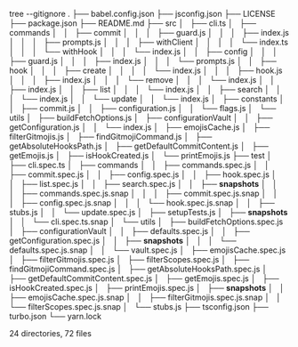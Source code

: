  tree --gitignore
.
├── babel.config.json
├── jsconfig.json
├── LICENSE
├── package.json
├── README.md
├── src
│   ├── cli.ts
│   ├── commands
│   │   ├── commit
│   │   │   ├── guard.js
│   │   │   ├── index.js
│   │   │   ├── prompts.js
│   │   │   ├── withClient
│   │   │   │   └── index.ts
│   │   │   └── withHook
│   │   │       └── index.js
│   │   ├── config
│   │   │   ├── guard.js
│   │   │   ├── index.js
│   │   │   └── prompts.js
│   │   ├── hook
│   │   │   ├── create
│   │   │   │   └── index.js
│   │   │   ├── hook.js
│   │   │   ├── index.js
│   │   │   └── remove
│   │   │       └── index.js
│   │   ├── index.js
│   │   ├── list
│   │   │   └── index.js
│   │   ├── search
│   │   │   └── index.js
│   │   └── update
│   │       └── index.js
│   ├── constants
│   │   ├── commit.js
│   │   ├── configuration.js
│   │   └── flags.js
│   └── utils
│       ├── buildFetchOptions.js
│       ├── configurationVault
│       │   ├── getConfiguration.js
│       │   └── index.js
│       ├── emojisCache.js
│       ├── filterGitmojis.js
│       ├── findGitmojiCommand.js
│       ├── getAbsoluteHooksPath.js
│       ├── getDefaultCommitContent.js
│       ├── getEmojis.js
│       ├── isHookCreated.js
│       └── printEmojis.js
├── test
│   ├── cli.spec.ts
│   ├── commands
│   │   ├── commands.spec.js
│   │   ├── commit.spec.js
│   │   ├── config.spec.js
│   │   ├── hook.spec.js
│   │   ├── list.spec.js
│   │   ├── search.spec.js
│   │   ├── __snapshots__
│   │   │   ├── commands.spec.js.snap
│   │   │   ├── commit.spec.js.snap
│   │   │   ├── config.spec.js.snap
│   │   │   └── hook.spec.js.snap
│   │   ├── stubs.js
│   │   └── update.spec.js
│   ├── setupTests.js
│   ├── __snapshots__
│   │   └── cli.spec.ts.snap
│   └── utils
│       ├── buildFetchOptions.spec.js
│       ├── configurationVault
│       │   ├── defaults.spec.js
│       │   ├── getConfiguration.spec.js
│       │   ├── __snapshots__
│       │   │   └── defaults.spec.js.snap
│       │   └── vault.spec.js
│       ├── emojisCache.spec.js
│       ├── filterGitmojis.spec.js
│       ├── filterScopes.spec.js
│       ├── findGitmojiCommand.spec.js
│       ├── getAbsoluteHooksPath.spec.js
│       ├── getDefaultCommitContent.spec.js
│       ├── getEmojis.spec.js
│       ├── isHookCreated.spec.js
│       ├── printEmojis.spec.js
│       ├── __snapshots__
│       │   ├── emojisCache.spec.js.snap
│       │   ├── filterGitmojis.spec.js.snap
│       │   └── filterScopes.spec.js.snap
│       └── stubs.js
├── tsconfig.json
├── turbo.json
└── yarn.lock

24 directories, 72 files
